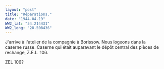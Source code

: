 ```yaml
---
layout: "post"
title: "Réparations."
date: "1944-04-19"
WW2_lat: "54.214431"
WW2_long: "28.508436"
---
```


J'arrive à l'atelier de la compagnie à Borissow. Nous logeons dans la caserne russe. Caserne qui était auparavant le dépôt central des pièces de rechange, Z.E.L. 106.


<div class="histoire"></div>

<div class="commentaire">ZEL 106?</div>